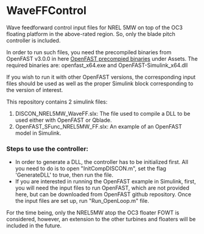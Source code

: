 # WaveFFControl
Wave feedforward control input files for NREL 5MW on top of the OC3 floating platform in the above-rated region. So, only the blade pitch controller is included.

In order to run such files, you need the precompiled binaries from OpenFAST v3.0.0 in here [OpenFAST precompied binaries](https://github.com/OpenFAST/openfast/releases) under Assets. The required binaries are: openfast_x64.exe and OpenFAST-Simulink_x64.dll

If you wish to run it with other OpenFAST versions, the corresponding input files should be used as well as the proper Simulink block corresponding to the version of interest.

This repository contains 2 simulink files:
1) DISCON_NREL5MW_WaveFF.slx: The file used to compile a DLL to be used either with OpenFAST or Qblade.
2) OpenFAST_SFunc_NREL5MW_FF.slx: An example of an OpenFAST model in Simulink.

### Steps to use the controller:
- In order to generate a DLL, the controller has to be initialized first. All you need to do is to open "InitCompDISCON.m", set the flag 'GenerateDLL' to true, then run   the file.  
- If you are interested in running the OpenFAST example in Simulink, first, you will need the input files to run OpenFAST, which are not provided here, but can be downloaded from OpenFAST github repository. Once the input files are set up, run "Run_OpenLoop.m" file.

For the time being, only the NREL5MW atop the OC3 floater FOWT is considered, however, an extension to the other turbines and floaters will be included in the future.
